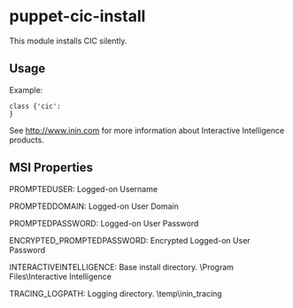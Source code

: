 puppet-cic-install
==================

This module installs CIC silently.

## Usage

Example:
```puppet
class {'cic':
}
```

See http://www.inin.com for more information about Interactive Intelligence products.

## MSI Properties

PROMPTEDUSER: Logged-on Username

PROMPTEDDOMAIN: Logged-on User Domain

PROMPTEDPASSWORD: Logged-on User Password

ENCRYPTED_PROMPTEDPASSWORD: Encrypted Logged-on User Password

INTERACTIVEINTELLIGENCE: Base install directory. <systemdrive>\Program Files\Interactive Intelligence

TRACING_LOGPATH: Logging directory. <systemDrive>\temp\inin_tracing

